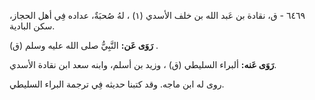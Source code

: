 ٦٤٦٩ - ق، نقادة بن عَبد الله بن خلف الأسدي (١) ، لهُ صُحبَةٌ، عداده فِي أهل الحجاز، سكن البادية.

**رَوَى عَن:** النَّبِيُّ صلى الله عليه وسلم (ق) .

**رَوَى عَنه:** ألبراء السليطي (ق) ، وزيد بن أسلم، وابنه سعد ابن نقادة الأسدي.

روى له ابن ماجه. وقد كتبنا حديثه فِي ترجمة البراء السليطي.